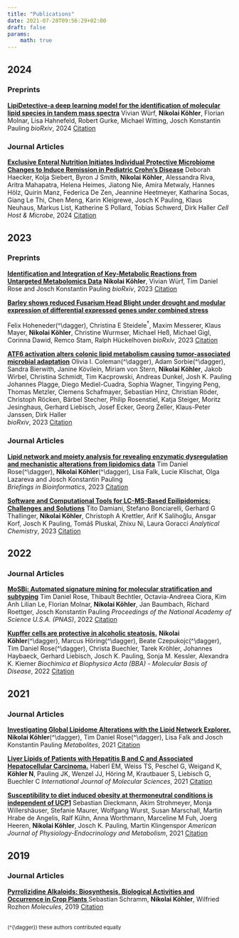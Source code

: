 ```yaml
---
title: "Publications"
date: 2021-07-28T09:56:29+02:00
draft: false
params:
    math: true
---
```


## 2024

### Preprints
__[LipiDetective-a deep learning model for the identification of molecular lipid species in tandem mass spectra](https://doi.org/10.1101/2024.10.07.617094)__
Vivian Würf, **Nikolai Köhler**, Florian Molnar, Lisa Hahnefeld, Robert Gurke, Michael Witting, Josch Konstantin Pauling
*bioRxiv*, 2024
[Citation](/citations/wuerf2024lipidetective.bib)

### Journal Articles
__[Exclusive Enteral Nutrition Initiates Individual Protective Microbiome Changes to Induce Remission in Pediatric Crohn’s Disease](https://doi.org/10.1101/2023.12.21.23300351)__
Deborah Haecker, Kolja Siebert, Byron J Smith, **Nikolai Köhler**, Alessandra Riva, Aritra Mahapatra, Helena Heimes, Jiatong Nie, Amira Metwaly, Hannes Hölz, Quirin Manz, Federica De Zen, Jeannine Heetmeyer, Katharina Socas, Giang Le Thi, Chen Meng, Karin Kleigrewe, Josch K Pauling, Klaus Neuhaus, Markus List, Katherine S Pollard, Tobias Schwerd, Dirk Haller
*Cell Host & Microbe*, 2024
[Citation](/citations/haecker2024exclusive.bib)


## 2023

### Preprints
__[Identification and Integration of Key-Metabolic Reactions from Untargeted Metabolomics Data](https://doi.org/10.1101/2023.05.15.540613)__
**Nikolai Köhler**, Vivian Würf, Tim Daniel Rose and Josch Konstantin Pauling
*bioRxiv*, 2023
[Citation](/citations/koehler2023mantra.bib)

__[Barley shows reduced Fusarium Head Blight under drought and modular expression of differential expressed genes under combined stress](https://doi.org/10.1101/2023.02.15.528674)__
<!--Felix Hoheneder{{<mathjax/inline>}}\(^{\dagger}\){{</mathjax/inline>}}, Christina E Steidele{{<mathjax/inline>}}\(^{\dagger}\){{</mathjax/inline>}}, Maxim Messerer, Klaus Mayer, **Nikolai Köhler**, Christine Wurmser, Michael Heß, Michael Gigl, Corinna Dawid, Remco Stam, Ralph Hückelhoven\-->
Felix Hoheneder\(^\dagger\), Christina E Steidele$^{\dagger}$, Maxim Messerer, Klaus Mayer, **Nikolai Köhler**, Christine Wurmser, Michael Heß, Michael Gigl, Corinna Dawid, Remco Stam, Ralph Hückelhoven
*bioRxiv*, 2023
[Citation](/citations/hohender2023barley.bib)

__[ATF6 activation alters colonic lipid metabolism causing tumor-associated microbial adaptation](https://doi.org/10.1101/2023.11.03.565267)__
Olivia I. Coleman\(^\dagger\), Adam Sorbie\(^\dagger\), Sandra Bierwith, Janine Kövilein, Miriam von Stern, **Nikolai Köhler**, Jakob Wirbel, Christina Schmidt, Tim Kacprowski, Andreas Dunkel, Josh K. Pauling Johannes Plagge, Diego Mediel-Cuadra, Sophia Wagner, Tingying Peng, Thomas Metzler, Clemens Schafmayer, Sebastian Hinz, Christian Röder, Christoph Röcken, Bärbel Stecher, Philip Rosenstiel, Katja Steiger, Moritz Jesinghaus, Gerhard Liebisch, Josef Ecker, Georg Zeller, Klaus-Peter Janssen, Dirk Haller\
*bioRxiv*, 2023
[Citation](/citations/coleman2023atf6.bib)

### Journal Articles
__[Lipid network and moiety analysis for revealing enzymatic dysregulation and mechanistic alterations from lipidomics data](https://academic.oup.com/bib/article/24/1/bbac572/6966533)__
Tim Daniel Rose(^\dagger\), **Nikolai Köhler**\(^\dagger\), Lisa Falk, Lucie Klischat, Olga Lazareva and Josch Konstantin Pauling\
*Briefings in Bioinformatics*, 2023
[Citation](/citations/rose2023linex2.bib)

__[Software and Computational Tools for LC-MS-Based Epilipidomics: Challenges and Solutions](https://pubs.acs.org/doi/full/10.1021/acs.analchem.2c04406)__
Tito Damiani, Stefano Bonciarelli, Gerhard G Thallinger, **Nikolai Köhler**, Christoph A Krettler, Arif K Salihoğlu, Ansgar Korf, Josch K Pauling, Tomáš Pluskal, Zhixu Ni, Laura Goracci
*Analytical Chemistry*, 2023
[Citation](/citations/daminani2023epilipidomics.bib)


## 2022

### Journal Articles
__[MoSBi: Automated signature mining for molecular stratification and subtyping](https://doi.org/10.1101/2021.09.30.462567)__
Tim Daniel Rose, Thibault Bechtler, Octavia-Andreea Ciora, Kim Anh Lilian Le, Florian Molnar, **Nikolai Köhler**, Jan Baumbach, Richard Roettger, Josch Konstantin Pauling
*Proceedings of the National Academy of Science U.S.A. (PNAS)*, 2022
[Citation](/citations/rose2022mosbi.bib)

__[Kupffer cells are protective in alcoholic steatosis.](https://www.sciencedirect.com/science/article/abs/pii/S0925443922000680)__
**Nikolai Köhler**\(^\dagger\), Marcus Höring\(^\dagger\), Beate Czepukojc\(^\dagger\), Tim Daniel Rose\(^\dagger\), Christa Buechler, Tarek Kröhler, Johannes Haybaeck, Gerhard Liebisch, Josch K. Pauling, Sonja M. Kessler, Alexandra K. Kiemer
*Biochimica et Biophysica Acta (BBA) - Molecular Basis of Disease*, 2022
[Citation](/citations/koehler2022kupffer.bib)


## 2021

### Journal Articles
__[Investigating Global Lipidome Alterations with the Lipid Network Explorer.](https://www.mdpi.com/2218-1989/11/8/488)__
**Nikolai Köhler**\(^\dagger\), Tim Daniel Rose\(^\dagger\), Lisa Falk and Josch Konstantin Pauling
*Metabolites*, 2021
[Citation](/citations/koehler2021linex.bib)

__[Liver Lipids of Patients with Hepatitis B and C and Associated Hepatocellular Carcinoma.](https://www.mdpi.com/1422-0067/22/10/5297)__
Haberl EM, Weiss TS, Peschel G, Weigand K, **Köhler N**, Pauling JK, Wenzel JJ, Höring M, Krautbauer S, Liebisch G, Buechler C
*International Journal of Molecular Sciences*, 2021
[Citation](/citations/haberl2021hepatitis_hcc.bib)

__[Susceptibility to diet induced obesity at thermoneutral conditions is independent of UCP1](https://doi.org/10.1152/ajpendo.00278.2021)__
Sebastian Dieckmann, Akim Strohmeyer, Monja Willershäuser, Stefanie Maurer, Wolfgang Wurst, Susan Marschall, Martin Hrabe de Angelis, Ralf Kühn, Anna Worthmann, Marceline M Fuh, Joerg Heeren, **Nikolai Köhler**, Josch K. Pauling, Martin Klingenspor
*American Journal of Physiology-Endocrinology and Metabolism*, 2021
[Citation](/citations/dieckmann2021ucp1.bib)


## 2019

### Journal Articles
__[Pyrrolizidine Alkaloids: Biosynthesis, Biological Activities and Occurrence in Crop Plants ](https://www.mdpi.com/1420-3049/24/3/498)__
Sebastian Schramm, **Nikolai Köhler**, Wilfried Rozhon
*Molecules*, 2019
[Citation](/citations/schramm2018pa_review.bib)

\
<small>\(^{\dagger}\) these authors contributed equally</small>

